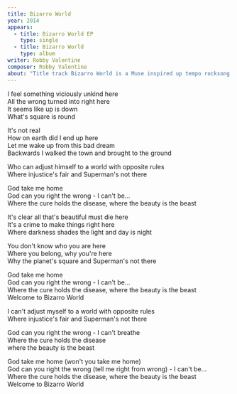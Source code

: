 ```yaml
---
title: Bizarro World
year: 2014
appears:
  - title: Bizarro World EP
    type: single
  - title: Bizarro World
    type: album
writer: Robby Valentine
composer: Robby Valentine
about: "Title track Bizarro World is a Muse inspired up tempo rocksong with classical piano intermezzo’s based around a killer guitar rif. Lyrically it’s about feeling out of place in a world where everything’s opposite and backwards."
---
```


<p>I feel something viciously unkind here<br/>
All the wrong turned into right here<br/>
It seems like up is down<br/>
What's square is round</p>

<p>It's not real<br/>
How on earth did I end up here<br/>
Let me wake up from this bad dream<br/>
Backwards I walked the town and brought to the ground</p>

<p>Who can adjust himself to a world with opposite rules<br/>
Where injustice's fair and Superman's not there</p>

<p>God take me home<br/>
God can you right the wrong - I can't be...<br/>
Where the cure holds the disease, where the beauty is the beast</p>

<p>It's clear all that's beautiful must die here<br/>
It's a crime to make things right here<br/>
Where darkness shades the light and day is night</p>

<p>You don't know who you are here<br/>
Where you belong, why you're here<br/>
Why the planet's square and Superman's not there</p>

<p>God take me home<br/>
God can you right the wrong - I can't be...<br/>
Where the cure holds the disease, where the beauty is the beast<br/>
Welcome to Bizarro World</p>

<p>I can't adjust myself to a world with opposite rules<br/>
Where injustice's fair and Superman's not there</p>

<p>God can you right the wrong - I can't breathe<br/>
Where the cure holds the disease<br/>
where the beauty is the beast</p>

<p>God take me home (won't you take me home)<br/>
God can you right the wrong (tell me right from wrong) - I can't be...<br/>
Where the cure holds the disease, where the beauty is the beast<br/>
Welcome to Bizarro World</p>
